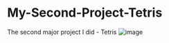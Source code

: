 # My-Second-Project-Tetris
The second major project I did - Tetris
![image](https://github.com/meyer6/My-Second-Project-Tetris/assets/69467554/6452a57e-814a-4523-9401-f53ad0e152ef)
